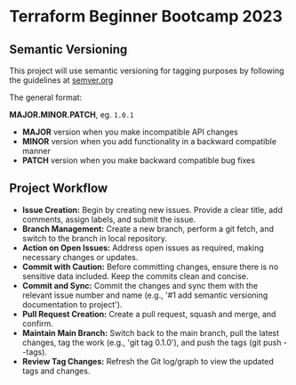 # Terraform Beginner Bootcamp 2023

## Semantic Versioning

This project will use semantic versioning for tagging purposes by following the guidelines at [semver.org](https://semver.org/)

The general format:

 **MAJOR.MINOR.PATCH**, eg. `1.0.1`
 
- **MAJOR** version when you make incompatible API changes
- **MINOR** version when you add functionality in a backward compatible manner
- **PATCH** version when you make backward compatible bug fixes

## Project Workflow
- **Issue Creation:** Begin by creating new issues. Provide a clear title, add comments, assign labels, and submit the issue.
- **Branch Management:** Create a new branch, perform a git fetch, and switch to the branch in local repository.
- **Action on Open Issues:** Address open issues as required, making necessary changes or updates.
- **Commit with Caution:** Before committing changes, ensure there is no sensitive data included. Keep the commits clean and concise.
- **Commit and Sync:** Commit the changes and sync them with the relevant issue number and name (e.g., '#1 add semantic versioning documentation to project').
- **Pull Request Creation:** Create a pull request, squash and merge, and confirm.
- **Maintain Main Branch:** Switch back to the main branch, pull the latest changes, tag the work (e.g., 'git tag 0.1.0'), and push the tags (git push --tags).
- **Review Tag Changes:** Refresh the Git log/graph to view the updated tags and changes.

